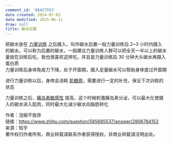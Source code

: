 ```yaml
---
comment_id: '86427553'
date created: 2024-07-02
date modified: 2025-06-11
draw: null
title: 碳水后置
---
```

把碳水放在 [力量训练](https://www.zhihu.com/search?q=%E5%8A%9B%E9%87%8F%E8%AE%AD%E7%BB%83&search_source=Entity&hybrid_search_source=Entity&hybrid_search_extra=%7B%22sourceType%22%3A%22answer%22%2C%22sourceId%22%3A%222906784152%22%7D) 之后摄入，叫作碳水后置一般力量训练后 2~3 小时内摄入的碳水。可以称为后置的碳水，一般建议力量训练人群可以把全天一半以上的碳水量放在训练后吃，我也很喜欢这样吃，并且是力量训练后 30 分钟大头碳水再摄入蛋白质  
力量训练后身体免疫力下降，处于开窗期，摄入足量碳水可以帮助身体度过开窗期

进行力量训练以后，身体会消耗 [肌糖原](https://www.zhihu.com/search?q=%E8%82%8C%E7%B3%96%E5%8E%9F&search_source=Entity&hybrid_search_source=Entity&hybrid_search_extra=%7B%22sourceType%22%3A%22answer%22%2C%22sourceId%22%3A%222906784152%22%7D)，需要进行一定的补充，保证下次训练的状态

力量训练之后，[胰岛素敏感性](https://www.zhihu.com/search?q=%E8%83%B0%E5%B2%9B%E7%B4%A0%E6%95%8F%E6%84%9F%E6%80%A7&search_source=Entity&hybrid_search_source=Entity&hybrid_search_extra=%7B%22sourceType%22%3A%22answer%22%2C%22sourceId%22%3A%222906784152%22%7D) 提高，这个时候刺激胰岛素分泌，可以最大化使摄入的碳水进入肌肉，同时最大化减少碳水向脂肪转化

  
  

作者：泡椒不放弃  
链接：https://www.zhihu.com/question/585685537/answer/2906784152  
来源：知乎  
著作权归作者所有。商业转载请联系作者获得授权，非商业转载请注明出处。
